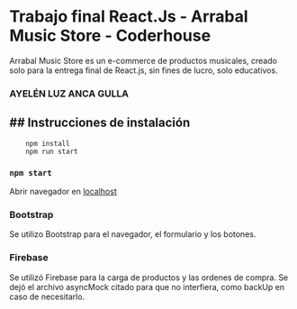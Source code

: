 # Trabajo final React.Js - Arrabal Music Store - Coderhouse

Arrabal Music Store es un e-commerce de productos musicales, creado solo para la entrega final de React.js, sin fines de lucro, solo educativos.

### AYELÉN LUZ ANCA GULLA

## ## Instrucciones de instalación

``` 
	npm install
	npm run start
```

### `npm start`

Abrir navegador en [localhost](http://localhost:3000)

### Bootstrap 
Se utilizo Bootstrap para el navegador, el formulario y los botones.

### Firebase
Se utilizó Firebase para la carga de productos y las ordenes de compra. 
Se dejó el archivo asyncMock citado para que no interfiera, como backUp en caso de necesitarlo.




